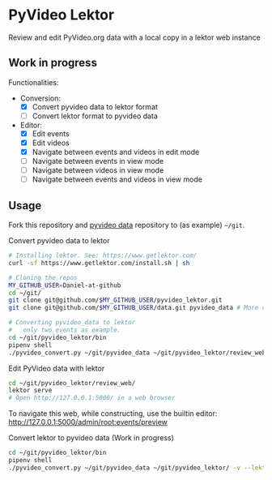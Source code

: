 # PyVideo Lektor

Review and edit PyVideo.org data with a local copy in a lektor web instance

## Work in progress

Functionalities:

* Conversion:
  * [x] Convert pyvideo data to lektor format
  * [ ] Convert lektor format to pyvideo data
* Editor:
  * [x] Edit events
  * [x] Edit videos
  * [x] Navigate between events and videos in edit mode
  * [ ] Navigate between events in view mode
  * [ ] Navigate between videos in view mode
  * [ ] Navigate between events and videos in view mode

## Usage

Fork this repository and [pyvideo data](https://github.com/pyvideo/data) repository to (as example) `~/git`.

Convert pyvideo data to lektor
~~~ bash
# Installing lektor. See: https://www.getlektor.com/
curl -sf https://www.getlektor.com/install.sh | sh

# Cloning the repos
MY_GITHUB_USER=Daniel-at-github
cd ~/git/
git clone git@github.com/$MY_GITHUB_USER/pyvideo_lektor.git
git clone git@github.com/$MY_GITHUB_USER/data.git pyvideo_data # More clear name in local, renamed as pyvideo_data

# Converting pyvideo_data to lektor
#   only two events as example.
cd ~/git/pyvideo_lektor/bin
pipenv shell
./pyvideo_convert.py ~/git/pyvideo_data ~/git/pyvideo_lektor/review_web/ --events pyday-galicia-2017,pycon-us-2018 -v --pyvideo_to_lektor
~~~

Edit PyVideo data with lektor
~~~ bash
cd ~/git/pyvideo_lektor/review_web/
lektor serve
# Open http://127.0.0.1:5000/ in a web browser
~~~
To navigate this web, while constructing, use the builtin editor: http://127.0.0.1:5000/admin/root:events/preview

Convert lektor to pyvideo data (Work in progress)
~~~ bash
cd ~/git/pyvideo_lektor/bin
pipenv shell
./pyvideo_convert.py ~/git/pyvideo_data ~/git/pyvideo_lektor/ -v --lektor_to_pyvideo
~~~
